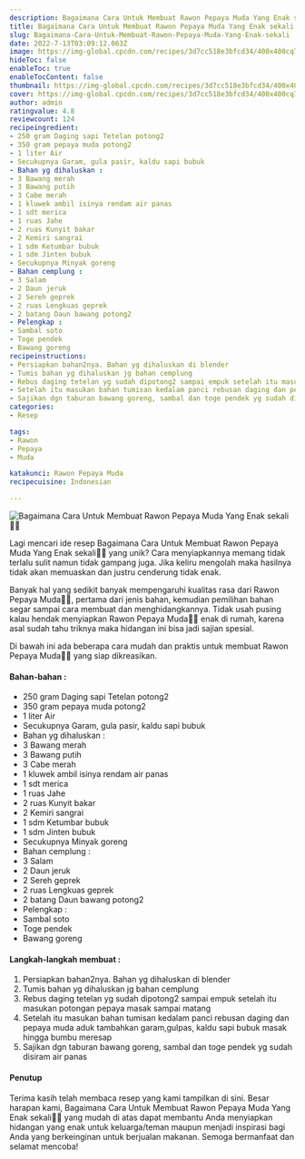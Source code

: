 ```yaml
---
description: Bagaimana Cara Untuk Membuat Rawon Pepaya Muda Yang Enak sekali"
title: Bagaimana Cara Untuk Membuat Rawon Pepaya Muda Yang Enak sekali
slug: Bagaimana-Cara-Untuk-Membuat-Rawon-Pepaya-Muda-Yang-Enak-sekali
date: 2022-7-13T03:09:12.063Z
image: https://img-global.cpcdn.com/recipes/3d7cc518e3bfcd34/400x400cq70/photo.jpg
hideToc: false
enableToc: true
enableTocContent: false
thumbnail: https://img-global.cpcdn.com/recipes/3d7cc518e3bfcd34/400x400cq70/photo.jpg
cover: https://img-global.cpcdn.com/recipes/3d7cc518e3bfcd34/400x400cq70/photo.jpg
author: admin
ratingvalue: 4.8
reviewcount: 124
recipeingredient:
- 250 gram Daging sapi Tetelan potong2
- 350 gram pepaya muda potong2
- 1 liter Air
- Secukupnya Garam, gula pasir, kaldu sapi bubuk
- Bahan yg dihaluskan :
- 3 Bawang merah
- 3 Bawang putih
- 3 Cabe merah
- 1 kluwek ambil isinya rendam air panas
- 1 sdt merica
- 1 ruas Jahe
- 2 ruas Kunyit bakar
- 2 Kemiri sangrai
- 1 sdm Ketumbar bubuk
- 1 sdm Jinten bubuk
- Secukupnya Minyak goreng
- Bahan cemplung :
- 3 Salam
- 2 Daun jeruk
- 2 Sereh geprek
- 2 ruas Lengkuas geprek
- 2 batang Daun bawang potong2
- Pelengkap :
- Sambal soto
- Toge pendek
- Bawang goreng
recipeinstructions:
- Persiapkan bahan2nya. Bahan yg dihaluskan di blender
- Tumis bahan yg dihaluskan jg bahan cemplung
- Rebus daging tetelan yg sudah dipotong2 sampai empuk setelah itu masukan potongan pepaya masak sampai matang
- Setelah itu masukan bahan tumisan kedalam panci rebusan daging dan pepaya muda aduk tambahkan garam,gulpas, kaldu sapi bubuk masak hingga bumbu meresap
- Sajikan dgn taburan bawang goreng, sambal dan toge pendek yg sudah disiram air panas
categories:
- Resep

tags:
- Rawon
- Pepaya
- Muda

katakunci: Rawon Pepaya Muda
recipecuisine: Indonesian

---
```


![Bagaimana Cara Untuk Membuat Rawon Pepaya Muda Yang Enak sekali👩‍🍳](https://img-global.cpcdn.com/recipes/3d7cc518e3bfcd34/400x400cq70/photo.jpg)

Lagi mencari ide resep Bagaimana Cara Untuk Membuat Rawon Pepaya Muda Yang Enak sekali👩‍🍳 yang unik? Cara menyiapkannya memang tidak terlalu sulit namun tidak gampang juga. Jika keliru mengolah maka hasilnya tidak akan memuaskan dan justru cenderung tidak enak.

Banyak hal yang sedikit banyak mempengaruhi kualitas rasa dari Rawon Pepaya Muda👩‍🍳, pertama dari jenis bahan, kemudian pemilihan bahan segar sampai cara membuat dan menghidangkannya. Tidak usah pusing kalau hendak menyiapkan Rawon Pepaya Muda👩‍🍳 enak di rumah, karena asal sudah tahu triknya maka hidangan ini bisa jadi sajian spesial.

Di bawah ini ada beberapa cara mudah dan praktis untuk membuat Rawon Pepaya Muda👩‍🍳 yang siap dikreasikan.

<!--inarticleads1-->

#### Bahan-bahan :

- 250 gram Daging sapi Tetelan potong2
- 350 gram pepaya muda potong2
- 1 liter Air
- Secukupnya Garam, gula pasir, kaldu sapi bubuk
- Bahan yg dihaluskan :
- 3 Bawang merah
- 3 Bawang putih
- 3 Cabe merah
- 1 kluwek ambil isinya rendam air panas
- 1 sdt merica
- 1 ruas Jahe
- 2 ruas Kunyit bakar
- 2 Kemiri sangrai
- 1 sdm Ketumbar bubuk
- 1 sdm Jinten bubuk
- Secukupnya Minyak goreng
- Bahan cemplung :
- 3 Salam
- 2 Daun jeruk
- 2 Sereh geprek
- 2 ruas Lengkuas geprek
- 2 batang Daun bawang potong2
- Pelengkap :
- Sambal soto
- Toge pendek
- Bawang goreng

<!--inarticleads2-->

#### Langkah-langkah membuat :

1. Persiapkan bahan2nya. Bahan yg dihaluskan di blender
1. Tumis bahan yg dihaluskan jg bahan cemplung
1. Rebus daging tetelan yg sudah dipotong2 sampai empuk setelah itu masukan potongan pepaya masak sampai matang
1. Setelah itu masukan bahan tumisan kedalam panci rebusan daging dan pepaya muda aduk tambahkan garam,gulpas, kaldu sapi bubuk masak hingga bumbu meresap
1. Sajikan dgn taburan bawang goreng, sambal dan toge pendek yg sudah disiram air panas

#### Penutup

Terima kasih telah membaca resep yang kami tampilkan di sini. Besar harapan kami, Bagaimana Cara Untuk Membuat Rawon Pepaya Muda Yang Enak sekali👩‍🍳 yang mudah di atas dapat membantu Anda menyiapkan hidangan yang enak untuk keluarga/teman maupun menjadi inspirasi bagi Anda yang berkeinginan untuk berjualan makanan. Semoga bermanfaat dan selamat mencoba!
